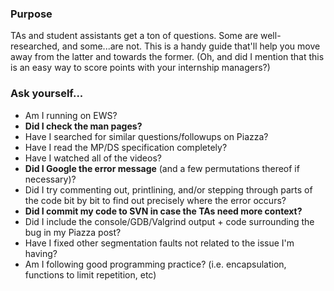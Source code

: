 ### Purpose ###
TAs and student assistants get a ton of questions. Some are well-researched, and some...are not. This is a handy guide that'll help you move away from the latter and towards the former. (Oh, and did I mention that this is an easy way to score points with your internship managers?)

### Ask yourself... ###

- Am I running on EWS?
- **Did I check the man pages?**
- Have I searched for similar questions/followups on Piazza?
- Have I read the MP/DS specification completely?
- Have I watched all of the videos?
- **Did I Google the error message** (and a few permutations thereof if necessary)?
- Did I try commenting out, printlining, and/or stepping through parts of the code bit by bit to find out precisely where the error occurs?
- **Did I commit my code to SVN in case the TAs need more context?**
- Did I include the console/GDB/Valgrind output + code surrounding the bug in my Piazza post?
- Have I fixed other segmentation faults not related to the issue I'm having?
- Am I following good programming practice? (i.e. encapsulation, functions to limit repetition, etc)